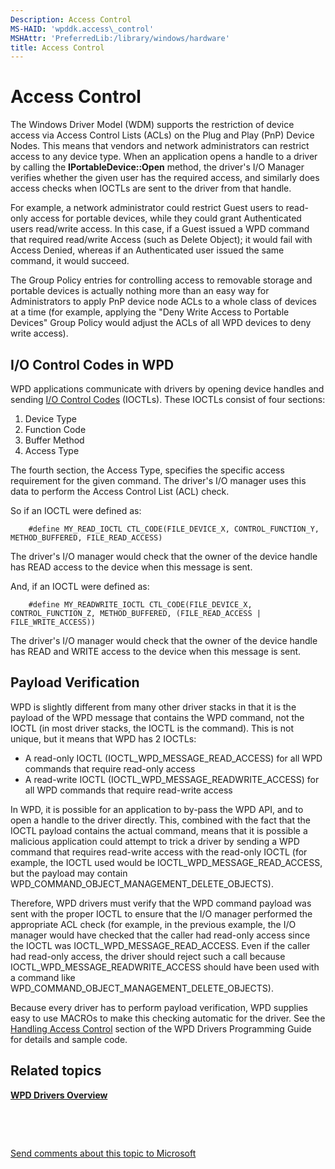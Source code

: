 ```yaml
---
Description: Access Control
MS-HAID: 'wpddk.access\_control'
MSHAttr: 'PreferredLib:/library/windows/hardware'
title: Access Control
---
```


# Access Control


The Windows Driver Model (WDM) supports the restriction of device access via Access Control Lists (ACLs) on the Plug and Play (PnP) Device Nodes. This means that vendors and network administrators can restrict access to any device type. When an application opens a handle to a driver by calling the **IPortableDevice::Open** method, the driver's I/O Manager verifies whether the given user has the required access, and similarly does access checks when IOCTLs are sent to the driver from that handle.

For example, a network administrator could restrict Guest users to read-only access for portable devices, while they could grant Authenticated users read/write access. In this case, if a Guest issued a WPD command that required read/write Access (such as Delete Object); it would fail with Access Denied, whereas if an Authenticated user issued the same command, it would succeed.

The Group Policy entries for controlling access to removable storage and portable devices is actually nothing more than an easy way for Administrators to apply PnP device node ACLs to a whole class of devices at a time (for example, applying the "Deny Write Access to Portable Devices" Group Policy would adjust the ACLs of all WPD devices to deny write access).

## <span id="I_O_Control_Codes_in_WPD"></span><span id="i_o_control_codes_in_wpd"></span><span id="I_O_CONTROL_CODES_IN_WPD"></span>I/O Control Codes in WPD


WPD applications communicate with drivers by opening device handles and sending [I/O Control Codes](http://go.microsoft.com/fwlink/p/?linkid=178715) (IOCTLs). These IOCTLs consist of four sections:

1.  Device Type
2.  Function Code
3.  Buffer Method
4.  Access Type

The fourth section, the Access Type, specifies the specific access requirement for the given command. The driver's I/O manager uses this data to perform the Access Control List (ACL) check.

So if an IOCTL were defined as:

```ManagedCPlusPlus
    #define MY_READ_IOCTL CTL_CODE(FILE_DEVICE_X, CONTROL_FUNCTION_Y, METHOD_BUFFERED, FILE_READ_ACCESS)
```

The driver's I/O manager would check that the owner of the device handle has READ access to the device when this message is sent.

And, if an IOCTL were defined as:

```ManagedCPlusPlus
    #define MY_READWRITE_IOCTL CTL_CODE(FILE_DEVICE_X, CONTROL_FUNCTION_Z, METHOD_BUFFERED, (FILE_READ_ACCESS | FILE_WRITE_ACCESS))
```

The driver's I/O manager would check that the owner of the device handle has READ and WRITE access to the device when this message is sent.

## <span id="Payload_Verification"></span><span id="payload_verification"></span><span id="PAYLOAD_VERIFICATION"></span>Payload Verification


WPD is slightly different from many other driver stacks in that it is the payload of the WPD message that contains the WPD command, not the IOCTL (in most driver stacks, the IOCTL is the command). This is not unique, but it means that WPD has 2 IOCTLs:

-   A read-only IOCTL (IOCTL\_WPD\_MESSAGE\_READ\_ACCESS) for all WPD commands that require read-only access
-   A read-write IOCTL (IOCTL\_WPD\_MESSAGE\_READWRITE\_ACCESS) for all WPD commands that require read-write access

In WPD, it is possible for an application to by-pass the WPD API, and to open a handle to the driver directly. This, combined with the fact that the IOCTL payload contains the actual command, means that it is possible a malicious application could attempt to trick a driver by sending a WPD command that requires read-write access with the read-only IOCTL (for example, the IOCTL used would be IOCTL\_WPD\_MESSAGE\_READ\_ACCESS, but the payload may contain WPD\_COMMAND\_OBJECT\_MANAGEMENT\_DELETE\_OBJECTS).

Therefore, WPD drivers must verify that the WPD command payload was sent with the proper IOCTL to ensure that the I/O manager performed the appropriate ACL check (for example, in the previous example, the I/O manager would have checked that the caller had read-only access since the IOCTL was IOCTL\_WPD\_MESSAGE\_READ\_ACCESS. Even if the caller had read-only access, the driver should reject such a call because IOCTL\_WPD\_MESSAGE\_READWRITE\_ACCESS should have been used with a command like WPD\_COMMAND\_OBJECT\_MANAGEMENT\_DELETE\_OBJECTS).

Because every driver has to perform payload verification, WPD supplies easy to use MACROs to make this checking automatic for the driver. See the [Handling Access Control](handling-access-control.md) section of the WPD Drivers Programming Guide for details and sample code.

## <span id="related_topics"></span>Related topics


[**WPD Drivers Overview**](wpd-drivers-overview.md)

 

 

[Send comments about this topic to Microsoft](mailto:wsddocfb@microsoft.com?subject=Documentation%20feedback%20[wpd_dk\wpddk]:%20Access%20Control%20%20RELEASE:%20%281/5/2017%29&body=%0A%0APRIVACY%20STATEMENT%0A%0AWe%20use%20your%20feedback%20to%20improve%20the%20documentation.%20We%20don't%20use%20your%20email%20address%20for%20any%20other%20purpose,%20and%20we'll%20remove%20your%20email%20address%20from%20our%20system%20after%20the%20issue%20that%20you're%20reporting%20is%20fixed.%20While%20we're%20working%20to%20fix%20this%20issue,%20we%20might%20send%20you%20an%20email%20message%20to%20ask%20for%20more%20info.%20Later,%20we%20might%20also%20send%20you%20an%20email%20message%20to%20let%20you%20know%20that%20we've%20addressed%20your%20feedback.%0A%0AFor%20more%20info%20about%20Microsoft's%20privacy%20policy,%20see%20http://privacy.microsoft.com/default.aspx. "Send comments about this topic to Microsoft")




